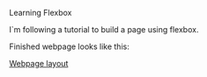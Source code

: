 Learning Flexbox

I`m following a tutorial to build a page using flexbox.

Finished webpage looks like this:

[Webpage layout](/images/Webpage-layout.png)